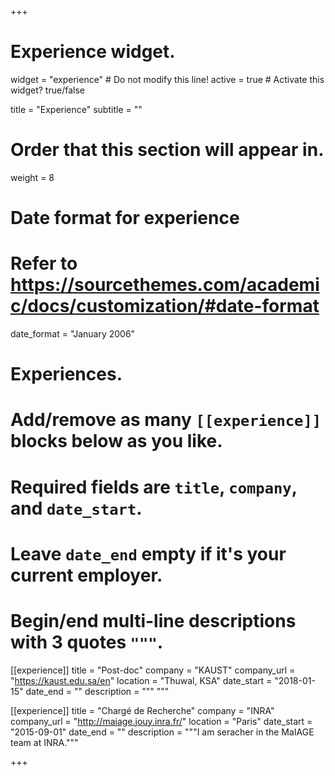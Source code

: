 +++
# Experience widget.
widget = "experience"  # Do not modify this line!
active = true  # Activate this widget? true/false

title = "Experience"
subtitle = ""

# Order that this section will appear in.
weight = 8

# Date format for experience
#   Refer to https://sourcethemes.com/academic/docs/customization/#date-format
date_format = "January 2006"

# Experiences.
#   Add/remove as many `[[experience]]` blocks below as you like.
#   Required fields are `title`, `company`, and `date_start`.
#   Leave `date_end` empty if it's your current employer.
#   Begin/end multi-line descriptions with 3 quotes `"""`.
[[experience]]
  title = "Post-doc"
  company = "KAUST"
  company_url = "https://kaust.edu.sa/en"
  location = "Thuwal, KSA"
  date_start = "2018-01-15"
  date_end = ""
  description = """   """

[[experience]]
  title = "Chargé de Recherche"
  company = "INRA"
  company_url = "http://maiage.jouy.inra.fr/"
  location = "Paris"
  date_start = "2015-09-01"
  date_end = ""
  description = """I am seracher in the MaIAGE team at  INRA."""

+++
